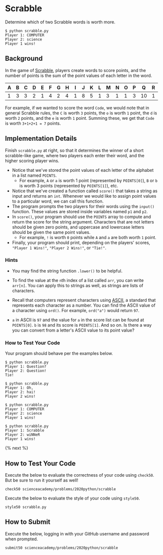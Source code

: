 # Scrabble

Determine which of two Scrabble words is worth more.

```
$ python scrabble.py
Player 1: COMPUTER
Player 2: science
Player 1 wins!
```

## Background

In the game of [Scrabble](https://scrabble.hasbro.com/en-us/rules), players create words to score points, and the number of points is the sum of the point values of each letter in the word.

|A|B|C|D|E|F|G|H|I|J|K|L|M|N|O|P|Q|R|S|T|U|V|W|X|Y|Z|
|-|-|-|-|-|-|-|-|-|-|-|-|-|-|-|-|-|-|-|-|-|-|-|-|-|-|
|1|3|3|2|1|4|2|4|1|8|5|1|3|1|1|3|10|1|1|1|1|4|4|8|4|10|

For example, if we wanted to score the word `Code`, we would note that in general Scrabble rules, the `C` is worth `3` points, the `o` is worth `1` point, the `d` is worth `2` points, and the `e` is worth `1` point. Summing these, we get that `Code` is worth `3+1+2+1 = 7` points.

## Implementation Details

Finish `scrabble.py` at right, so that it determines the winner of a short scrabble-like game, where two players each enter their word, and the higher scoring player wins.

* Notice that we've stored the point values of each letter of the alphabet in a list named `POINTS`.
  * For example, `A` or `a` is worth 1 point (represented by `POINTS[0]`), `B` or `b` is worth 3 points (represented by `POINTS[1]`), etc.
* Notice that we've created a function called `score()` that takes a string as input and returns an `int`. Whenever we would like to assign point values to a particular word, we can call this function.
* The program prompts the two players for their words using the `input()` function. These values are stored inside variables named `p1` and `p2`.
* In `score()`, your program should use the `POINTS` array to compute and return the score for the string argument. Characters that are not letters should be given zero points, and uppercase and lowercase letters should be given the same point values.
  * For example, `!` is worth `0` points while `A` and `a` are both worth `1` point.
* Finally, your program should print, depending on the players' scores, `"Player 1 Wins!"`, `"Player 2 Wins!"`, or `"Tie!"`.

### Hints

* You may find the string function `.lower()` to be helpful.

* To find the value at the `n`th index of a list called `arr`, you can write `arr[n]`. You can apply this to strings as well, as strings are lists of characters.

* Recall that computers represent characters using [ASCII](http://asciitable.com/), a standard that represents each character as a number. You can find the ASCII value of a character using `ord()`. For example, `ord("a")` would return `97`.

* `a` in ASCII is `97` and the value for `a` in the score list can be found at `POINTS[0]`. `b` is `98` and its score is `POINTS[1]`. And so on. Is there a way you can convert from a letter's ASCII value to its point value?

### How to Test Your Code

Your program should behave per the examples below.

```
$ python scrabble.py
Player 1: Question?
Player 2: Question!
Tie!
```

```
$ python scrabble.py
Player 1: Oh,
Player 2: hai!
Player 2 wins!
```

```
$ python scrabble.py
Player 1: COMPUTER
Player 2: science
Player 1 wins!
```

```
$ python scrabble.py
Player 1: Scrabble
Player 2: wiNNeR
Player 1 wins!
```

{% next %}

## How to Test Your Code

Execute the below to evaluate the correctness of your code using `check50`. But be sure to run it yourself as well!

```
check50 scienceacademy/problems/2020python/scrabble
```

Execute the below to evaluate the style of your code using `style50`.

```
style50 scrabble.py
```

## How to Submit

Execute the below, logging in with your GitHub username and password when prompted.

```
submit50 scienceacademy/problems/2020python/scrabble
```

